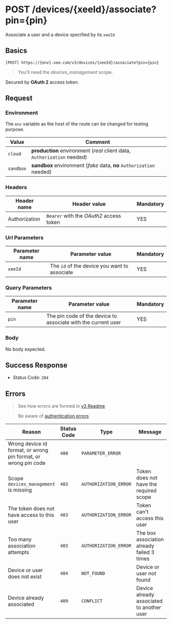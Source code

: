 # POST /devices/{xeeId}/associate?pin={pin}

Associate a user and a device specified by its `xeeId`

## Basics

`[POST] https://{env}.xee.com/v3/devices/{xeeId}/associate?pin={pin}`

> You'll need the *devices_management* scope.

Secured by **OAuth 2** access token.

## Request

### Environment

The `env` variable as the host of the route can be changed for testing purpose.

|Value|Comment|
|---|---|
|`cloud`|**production** environment (*real* client data, `Authorization` needed)|
|`sandbox`|**sandbox** environment (*fake* data, **no** `Authorization` needed)|

### Headers

|Header name|Header value|Mandatory|
|---|---|---|
|Authorization|`Bearer` with the *OAuth2* access token|YES|

### Url Parameters

|Parameter name|Parameter value|Mandatory|
|---|---|---|
|`xeeId`|The `id` of the device you want to associate|YES|

### Query Parameters

|Parameter name|Parameter value|Mandatory|
|---|---|---|
|`pin`|The pin code of the device to associate with the current user|YES|


### Body

No body expected.

## Success Response

- Status Code: `204`

## Errors

> See how errors are formed in [v3 Readme](../README.md)

> Be aware of [authentication errors](../auth/README.md)

|Reason|Status Code|Type|Message|Tip|
|---|---|---|---|---|
|Wrong device id format, or wrong pin format, or wrong pin code|`400`|`PARAMETER_ERROR`||Check the device id and the pin|
|Scope `devices_management` is missing|`403`|`AUTHORIZATION_ERROR`|Token does not have the required scope|Add the devices_management scope to your app scopes and reconnect the user|
|The token does not have access to this user|`403`|`AUTHORIZATION_ERROR`|Token can't access this user|Make sure the user is accessible with this token|
|Too many association attempts|`403`|`AUTHORIZATION_ERROR`|The box association already failed 3 times||
|Device or user does not exist|`404`|`NOT_FOUND`|Device or user not found|Please check that the device exists, looks like it does not|
|Device already associated|`409`|`CONFLICT`|Device already associated to another user||

